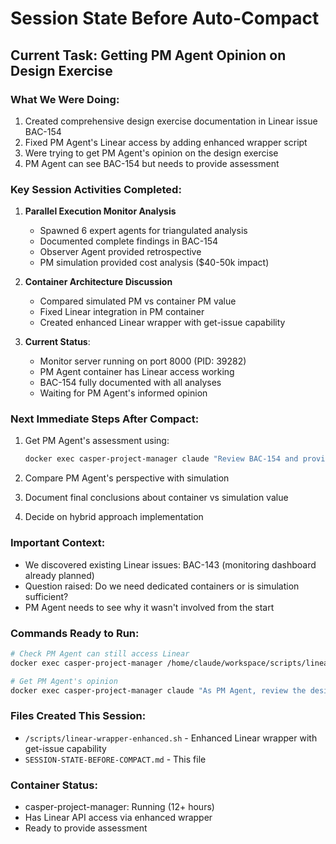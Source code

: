 # Session State Before Auto-Compact

## Current Task: Getting PM Agent Opinion on Design Exercise

### What We Were Doing:
1. Created comprehensive design exercise documentation in Linear issue BAC-154
2. Fixed PM Agent's Linear access by adding enhanced wrapper script
3. Were trying to get PM Agent's opinion on the design exercise
4. PM Agent can see BAC-154 but needs to provide assessment

### Key Session Activities Completed:
1. **Parallel Execution Monitor Analysis**
   - Spawned 6 expert agents for triangulated analysis
   - Documented complete findings in BAC-154
   - Observer Agent provided retrospective
   - PM simulation provided cost analysis ($40-50k impact)

2. **Container Architecture Discussion**
   - Compared simulated PM vs container PM value
   - Fixed Linear integration in PM container
   - Created enhanced Linear wrapper with get-issue capability

3. **Current Status**:
   - Monitor server running on port 8000 (PID: 39282)
   - PM Agent container has Linear access working
   - BAC-154 fully documented with all analyses
   - Waiting for PM Agent's informed opinion

### Next Immediate Steps After Compact:
1. Get PM Agent's assessment using:
   ```bash
   docker exec casper-project-manager claude "Review BAC-154 and provide PM assessment"
   ```

2. Compare PM Agent's perspective with simulation
3. Document final conclusions about container vs simulation value
4. Decide on hybrid approach implementation

### Important Context:
- We discovered existing Linear issues: BAC-143 (monitoring dashboard already planned)
- Question raised: Do we need dedicated containers or is simulation sufficient?
- PM Agent needs to see why it wasn't involved from the start

### Commands Ready to Run:
```bash
# Check PM Agent can still access Linear
docker exec casper-project-manager /home/claude/workspace/scripts/linear-wrapper-enhanced.sh get-issue-by-identifier BAC-154

# Get PM Agent's opinion
docker exec casper-project-manager claude "As PM Agent, review the design exercise in BAC-154 and provide your assessment"
```

### Files Created This Session:
- `/scripts/linear-wrapper-enhanced.sh` - Enhanced Linear wrapper with get-issue capability
- `SESSION-STATE-BEFORE-COMPACT.md` - This file

### Container Status:
- casper-project-manager: Running (12+ hours)
- Has Linear API access via enhanced wrapper
- Ready to provide assessment